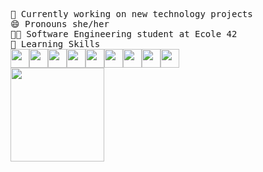 <pre>
🔭 Currently working on new technology projects
😄 Pronouns she/her
👩‍🎓 Software Engineering student at Ecole 42
🧠 Learning Skills
<img height="30em"src="https://img.shields.io/badge/C-0D1117?style=for-the-badge&logo=c&logoColor=ab3f27"/><img height="30em"src="https://img.shields.io/badge/C++-0D1117?style=for-the-badge&logo=cplusplus&logoColor=5E97D0"/><img height="30em" src="https://img.shields.io/badge/HTML-0D1117?style=for-the-badge&logo=html5&logoColor=e34c26"/><img height="30em" src="https://img.shields.io/badge/Css-0D1117?style=for-the-badge&logo=css3&logoColor=blue"/><img height="30em" src="https://img.shields.io/badge/Javascript-0D1117?style=for-the-badge&logo=javascript&logoColor=f1df3a"/><img height="30em" src="https://img.shields.io/badge/React-0D1117?style=for-the-badge&logo=react&logoColor=61dfbf"/><img height="30em" src="https://img.shields.io/badge/TypeScript-0D1117?style=for-the-badge&logo=typescript&logoColor=4e78c4"/><img height="30em" src="https://img.shields.io/badge/git-0D1117?style=for-the-badge&logo=git&logoColor=f1502f"/><img height="30em" src="https://img.shields.io/badge/Markdown-0D1117?style=for-the-badge&logo=markdown&logoColor=5aa132"/>
<div><img height="150em" src="https://github-readme-stats.vercel.app/api/top-langs/?username=carlalrfranca&layout=compact&langs_count=7&border_color=0D1117&bg_color=0D1117&title_color=8f989f&text_color=8f989f&icon_color=b55c5e"/></div>
</pre>
 
